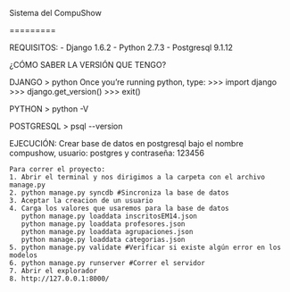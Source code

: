 Sistema del CompuShow

=========

REQUISITOS:
	- Django 1.6.2
	- Python 2.7.3
	- Postgresql 9.1.12

¿CÓMO SABER LA VERSIÓN QUE TENGO?

DJANGO
	> python
	Once you’re running python, type:
	>>> import django
	>>> django.get_version()
	>>> exit()

PYTHON
	> python -V

POSTGRESQL
	> psql --version


EJECUCIÓN:
	Crear base de datos en postgresql bajo el nombre compushow, usuario: postgres y contraseña: 123456

	Para correr el proyecto:
	1. Abrir el terminal y nos dirigimos a la carpeta con el archivo manage.py
	2. python manage.py syncdb #Sincroniza la base de datos
	3. Aceptar la creacion de un usuario
	4. Carga los valores que usaremos para la base de datos
	   python manage.py loaddata inscritosEM14.json
	   python manage.py loaddata profesores.json
	   python manage.py loaddata agrupaciones.json
	   python manage.py loaddata categorias.json
	5. python manage.py validate #Verificar si existe algún error en los modelos
	6. python manage.py runserver #Correr el servidor
	7. Abrir el explorador
	8. http://127.0.0.1:8000/
	